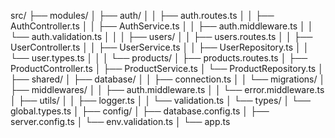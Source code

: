 src/
├── modules/
│   ├── auth/
│   │   ├── auth.routes.ts
│   │   ├── AuthController.ts
│   │   ├── AuthService.ts
│   │   ├── auth.middleware.ts
│   │   └── auth.validation.ts
│   │
│   ├── users/
│   │   ├── users.routes.ts
│   │   ├── UserController.ts
│   │   ├── UserService.ts
│   │   ├── UserRepository.ts
│   │   └── user.types.ts
│   │
│   └── products/
│       ├── products.routes.ts
│       ├── ProductController.ts
│       ├── ProductService.ts
│       └── ProductRepository.ts
│
├── shared/
│   ├── database/
│   │   ├── connection.ts
│   │   └── migrations/
│   ├── middlewares/
│   │   ├── auth.middleware.ts
│   │   └── error.middleware.ts
│   ├── utils/
│   │   ├── logger.ts
│   │   └── validation.ts
│   └── types/
│       └── global.types.ts
│
├── config/
│   ├── database.config.ts
│   ├── server.config.ts
│   └── env.validation.ts
│
└── app.ts
